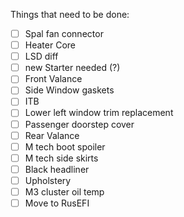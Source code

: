 Things that need to be done:
- [ ] Spal fan connector
- [ ] Heater Core
- [ ] LSD diff
- [ ] new Starter needed (?)
- [ ] Front Valance 
- [ ] Side Window gaskets
- [ ] ITB
- [ ] Lower left window trim replacement
- [ ] Passenger doorstep cover
- [ ] Rear Valance
- [ ] M tech boot spoiler
- [ ] M tech side skirts
- [ ] Black headliner
- [ ] Upholstery
- [ ] M3 cluster oil temp
- [ ] Move to RusEFI
